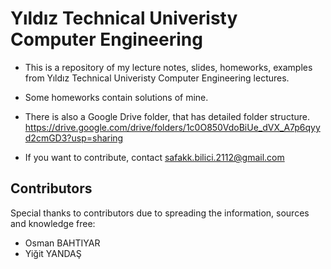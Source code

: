 # Yıldız Technical Univeristy Computer Engineering

- This is a repository of my lecture notes, slides, homeworks, examples from Yıldız Technical Univeristy Computer Engineering lectures. 

- Some homeworks contain solutions of mine. 

- There is also a Google Drive folder, that has detailed folder structure. https://drive.google.com/drive/folders/1c0O850VdoBiUe_dVX_A7p6qyyd2cmGD3?usp=sharing

- If you want to contribute, contact safakk.bilici.2112@gmail.com

## Contributors

Special thanks to contributors due to spreading the information, sources and knowledge free:

- Osman BAHTIYAR 
- Yiğit YANDAŞ

